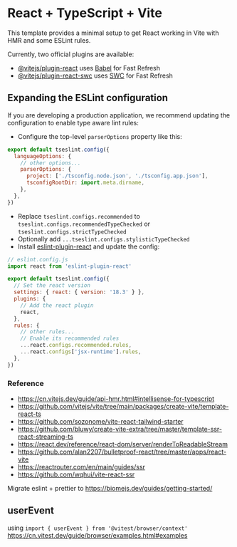 # React + TypeScript + Vite

This template provides a minimal setup to get React working in Vite with HMR and some ESLint rules.

Currently, two official plugins are available:

- [@vitejs/plugin-react](https://github.com/vitejs/vite-plugin-react/blob/main/packages/plugin-react/README.md) uses [Babel](https://babeljs.io/) for Fast Refresh
- [@vitejs/plugin-react-swc](https://github.com/vitejs/vite-plugin-react-swc) uses [SWC](https://swc.rs/) for Fast Refresh

## Expanding the ESLint configuration

If you are developing a production application, we recommend updating the configuration to enable type aware lint rules:

- Configure the top-level `parserOptions` property like this:

```js
export default tseslint.config({
  languageOptions: {
    // other options...
    parserOptions: {
      project: ['./tsconfig.node.json', './tsconfig.app.json'],
      tsconfigRootDir: import.meta.dirname,
    },
  },
})
```

- Replace `tseslint.configs.recommended` to `tseslint.configs.recommendedTypeChecked` or `tseslint.configs.strictTypeChecked`
- Optionally add `...tseslint.configs.stylisticTypeChecked`
- Install [eslint-plugin-react](https://github.com/jsx-eslint/eslint-plugin-react) and update the config:

```js
// eslint.config.js
import react from 'eslint-plugin-react'

export default tseslint.config({
  // Set the react version
  settings: { react: { version: '18.3' } },
  plugins: {
    // Add the react plugin
    react,
  },
  rules: {
    // other rules...
    // Enable its recommended rules
    ...react.configs.recommended.rules,
    ...react.configs['jsx-runtime'].rules,
  },
})
```

### Reference

- https://cn.vitejs.dev/guide/api-hmr.html#intellisense-for-typescript
- https://github.com/vitejs/vite/tree/main/packages/create-vite/template-react-ts
- https://github.com/sozonome/vite-react-tailwind-starter
- https://github.com/bluwy/create-vite-extra/tree/master/template-ssr-react-streaming-ts
- https://react.dev/reference/react-dom/server/renderToReadableStream
- https://github.com/alan2207/bulletproof-react/tree/master/apps/react-vite
- https://reactrouter.com/en/main/guides/ssr
- https://github.com/wqhui/vite-react-ssr

Migrate eslint + prettier to https://biomejs.dev/guides/getting-started/

## userEvent

using `import { userEvent } from '@vitest/browser/context'` https://cn.vitest.dev/guide/browser/examples.html#examples
